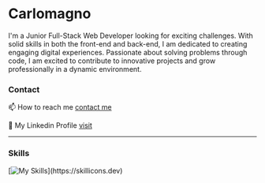 # Carlomagno
I'm a Junior Full-Stack Web Developer looking for exciting challenges. With solid skills in both the front-end and back-end, I am dedicated to creating engaging digital experiences. Passionate about solving problems through code, I am excited to contribute to innovative projects and grow professionally in a dynamic environment.



### Contact
📫 How to reach me [contact me](feliciano.carlomagno@libero.it)

🔗 My Linkedin Profile [visit](https://www.linkedin.com/in/feliciano-carlomagno-85743020b/?locale=en_US)

-------------------------------


### Skills
[![My Skills](https://skillicons.dev/icons?i=typescript,html,css,sass,js,bootstrap,react,redux,discord,github,java,spring,postgres,vscode,eclipse,github,linkedin,postman,git,mysql,)](https://skillicons.dev)
